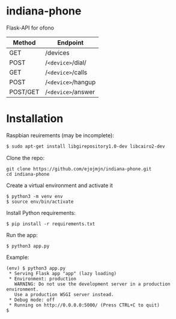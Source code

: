 # indiana-phone
Flask-API for ofono

| Method     | Endpoint                     |
| ---------- |------------------------------|
| GET        | /devices                     |
| POST       | /`<device>`/dial/<number>    |
| GET        | /`<device>`/calls            |
| POST       | /`<device>`/hangup           |
| POST/GET   | /`<device>`/answer           |



# Installation
Raspbian reuirements (may be incomplete):

```bash
$ sudo apt-get install libgirepository1.0-dev libcairo2-dev
````

Clone the repo:
```
git clone https://github.com/ejojmjn/indiana-phone.git
cd indiana-phone
```

Create a virtual environment and activate it
```
$ python3 -m venv env
$ source env/bin/activate
```

Install Python requirements:
```
$ pip install -r requirements.txt
```

Run the app:
```
$ python3 app.py
```

Example:
```
(env) $ python3 app.py
 * Serving Flask app "app" (lazy loading)
 * Environment: production
   WARNING: Do not use the development server in a production environment.
   Use a production WSGI server instead.
 * Debug mode: off
 * Running on http://0.0.0.0:5000/ (Press CTRL+C to quit)
$ 
```
